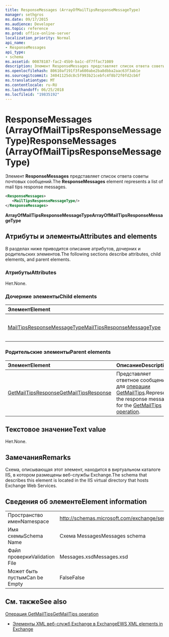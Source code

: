 ```yaml
---
title: ResponseMessages (ArrayOfMailTipsResponseMessageType)
manager: sethgros
ms.date: 09/17/2015
ms.audience: Developer
ms.topic: reference
ms.prod: office-online-server
localization_priority: Normal
api_name:
- ResponseMessages
api_type:
- schema
ms.assetid: 00878187-fac2-45b9-ba1c-df7ffac71089
description: Элемент ResponseMessages представляет список ответа советы почтовых сообщений.
ms.openlocfilehash: 80610af191f3fa600abe2ba8dbba2aac63f3ab1e
ms.sourcegitcommit: 34041125dc8c5f993b21cebfc4f8b72f0fd2cb6f
ms.translationtype: MT
ms.contentlocale: ru-RU
ms.lasthandoff: 06/25/2018
ms.locfileid: "19835192"
---
```

# <a name="responsemessages-arrayofmailtipsresponsemessagetype"></a><span data-ttu-id="a39b7-103">ResponseMessages (ArrayOfMailTipsResponseMessageType)</span><span class="sxs-lookup"><span data-stu-id="a39b7-103">ResponseMessages (ArrayOfMailTipsResponseMessageType)</span></span>

<span data-ttu-id="a39b7-104">Элемент **ResponseMessages** представляет список ответа советы почтовых сообщений.</span><span class="sxs-lookup"><span data-stu-id="a39b7-104">The **ResponseMessages** element represents a list of mail tips response messages.</span></span> 
  
```XML
<ResponseMessages>
   <MailTipsResponseMessageType/>
</ResponseMessages>
```

 <span data-ttu-id="a39b7-105">**ArrayOfMailTipsResponseMessageType**</span><span class="sxs-lookup"><span data-stu-id="a39b7-105">**ArrayOfMailTipsResponseMessageType**</span></span>
## <a name="attributes-and-elements"></a><span data-ttu-id="a39b7-106">Атрибуты и элементы</span><span class="sxs-lookup"><span data-stu-id="a39b7-106">Attributes and elements</span></span>

<span data-ttu-id="a39b7-107">В разделах ниже приводится описание атрибутов, дочерних и родительских элементов.</span><span class="sxs-lookup"><span data-stu-id="a39b7-107">The following sections describe attributes, child elements, and parent elements.</span></span>
  
### <a name="attributes"></a><span data-ttu-id="a39b7-108">Атрибуты</span><span class="sxs-lookup"><span data-stu-id="a39b7-108">Attributes</span></span>

<span data-ttu-id="a39b7-109">Нет.</span><span class="sxs-lookup"><span data-stu-id="a39b7-109">None.</span></span>
  
### <a name="child-elements"></a><span data-ttu-id="a39b7-110">Дочерние элементы</span><span class="sxs-lookup"><span data-stu-id="a39b7-110">Child elements</span></span>

|<span data-ttu-id="a39b7-111">**Элемент**</span><span class="sxs-lookup"><span data-stu-id="a39b7-111">**Element**</span></span>|<span data-ttu-id="a39b7-112">**Описание**</span><span class="sxs-lookup"><span data-stu-id="a39b7-112">**Description**</span></span>|
|:-----|:-----|
|[<span data-ttu-id="a39b7-113">MailTipsResponseMessageType</span><span class="sxs-lookup"><span data-stu-id="a39b7-113">MailTipsResponseMessageType</span></span>](mailtipsresponsemessagetype.md) <br/> |<span data-ttu-id="a39b7-114">Представляет почтовые подсказки параметров.</span><span class="sxs-lookup"><span data-stu-id="a39b7-114">Represents mail tips settings.</span></span>  <br/> |
   
### <a name="parent-elements"></a><span data-ttu-id="a39b7-115">Родительские элементы</span><span class="sxs-lookup"><span data-stu-id="a39b7-115">Parent elements</span></span>

|<span data-ttu-id="a39b7-116">**Элемент**</span><span class="sxs-lookup"><span data-stu-id="a39b7-116">**Element**</span></span>|<span data-ttu-id="a39b7-117">**Описание**</span><span class="sxs-lookup"><span data-stu-id="a39b7-117">**Description**</span></span>|
|:-----|:-----|
|[<span data-ttu-id="a39b7-118">GetMailTipsResponse</span><span class="sxs-lookup"><span data-stu-id="a39b7-118">GetMailTipsResponse</span></span>](getmailtipsresponse.md) <br/> |<span data-ttu-id="a39b7-119">Представляет ответное сообщение для [операции GetMailTips](getmailtips-operation.md).</span><span class="sxs-lookup"><span data-stu-id="a39b7-119">Represents the response message for the [GetMailTips operation](getmailtips-operation.md).</span></span>  <br/> |
   
## <a name="text-value"></a><span data-ttu-id="a39b7-120">Текстовое значение</span><span class="sxs-lookup"><span data-stu-id="a39b7-120">Text value</span></span>

<span data-ttu-id="a39b7-121">Нет.</span><span class="sxs-lookup"><span data-stu-id="a39b7-121">None.</span></span>
  
## <a name="remarks"></a><span data-ttu-id="a39b7-122">Замечания</span><span class="sxs-lookup"><span data-stu-id="a39b7-122">Remarks</span></span>

<span data-ttu-id="a39b7-123">Схема, описывающая этот элемент, находится в виртуальном каталоге IIS, в котором размещены веб-службы Exchange.</span><span class="sxs-lookup"><span data-stu-id="a39b7-123">The schema that describes this element is located in the IIS virtual directory that hosts Exchange Web Services.</span></span>
  
## <a name="element-information"></a><span data-ttu-id="a39b7-124">Сведения об элементе</span><span class="sxs-lookup"><span data-stu-id="a39b7-124">Element information</span></span>

|||
|:-----|:-----|
|<span data-ttu-id="a39b7-125">Пространство имен</span><span class="sxs-lookup"><span data-stu-id="a39b7-125">Namespace</span></span>  <br/> |http://schemas.microsoft.com/exchange/services/2006/messages  <br/> |
|<span data-ttu-id="a39b7-126">Имя схемы</span><span class="sxs-lookup"><span data-stu-id="a39b7-126">Schema Name</span></span>  <br/> |<span data-ttu-id="a39b7-127">Схема Messages</span><span class="sxs-lookup"><span data-stu-id="a39b7-127">Messages schema</span></span>  <br/> |
|<span data-ttu-id="a39b7-128">Файл проверки</span><span class="sxs-lookup"><span data-stu-id="a39b7-128">Validation File</span></span>  <br/> |<span data-ttu-id="a39b7-129">Messages.xsd</span><span class="sxs-lookup"><span data-stu-id="a39b7-129">Messages.xsd</span></span>  <br/> |
|<span data-ttu-id="a39b7-130">Может быть пустым</span><span class="sxs-lookup"><span data-stu-id="a39b7-130">Can be Empty</span></span>  <br/> |<span data-ttu-id="a39b7-131">False</span><span class="sxs-lookup"><span data-stu-id="a39b7-131">False</span></span>  <br/> |
   
## <a name="see-also"></a><span data-ttu-id="a39b7-132">См. также</span><span class="sxs-lookup"><span data-stu-id="a39b7-132">See also</span></span>



[<span data-ttu-id="a39b7-133">Операция GetMailTips</span><span class="sxs-lookup"><span data-stu-id="a39b7-133">GetMailTips operation</span></span>](getmailtips-operation.md)


- [<span data-ttu-id="a39b7-134">Элементы XML веб-служб Exchange в Exchange</span><span class="sxs-lookup"><span data-stu-id="a39b7-134">EWS XML elements in Exchange</span></span>](ews-xml-elements-in-exchange.md)

